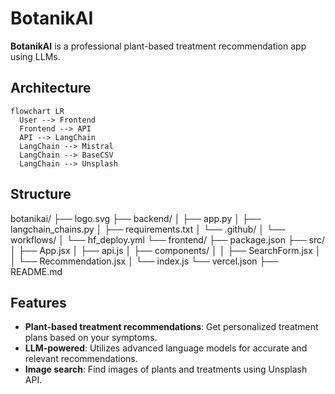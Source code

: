 # BotanikAI

**BotanikAI** is a professional plant-based treatment recommendation app using LLMs.

## Architecture

```mermaid
flowchart LR
  User --> Frontend
  Frontend --> API
  API --> LangChain
  LangChain --> Mistral
  LangChain --> BaseCSV
  LangChain --> Unsplash
```

## Structure

botanikai/
├── logo.svg
├── backend/
│   ├── app.py
│   ├── langchain_chains.py
│   ├── requirements.txt
│   └── .github/
│       └── workflows/
│           └── hf_deploy.yml
└── frontend/
    ├── package.json
    ├── src/
    │   ├── App.jsx
    │   ├── api.js
    │   ├── components/
    │   │   ├── SearchForm.jsx
    │   │   └── Recommendation.jsx
    │   └── index.js
    └── vercel.json
├── README.md


## Features
- **Plant-based treatment recommendations**: Get personalized treatment plans based on your symptoms.
- **LLM-powered**: Utilizes advanced language models for accurate and relevant recommendations.
- **Image search**: Find images of plants and treatments using Unsplash API.